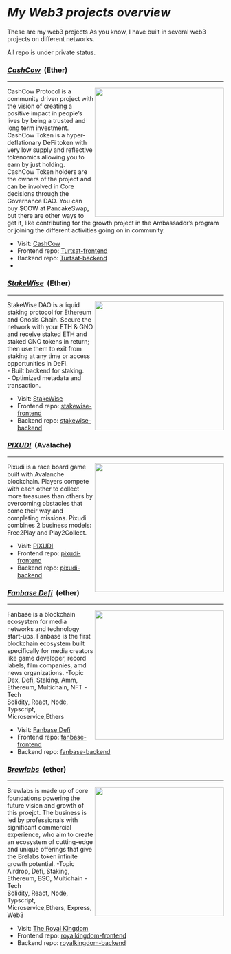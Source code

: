 # <i>My Web3 projects overview</i>

These are my web3 projects
As you know, I have built in several web3 projects on different networks.
<div>All repo is under private status.</div>


<h3><u><strong><i>CashCow</i></strong></u> &nbsp;(Ether)</h3>
<hr />


<img align="right" width="300px" src="https://github.com/Coin-Degeni/EVM-projects/assets/132503531/831b2e8a-fb4f-4c79-af7e-b055ae806aec">
<div>CashCow Protocol is a community driven project with the vision of creating a positive impact in people’s lives by being a trusted and long term investment.
CashCow Token is a hyper-deflationary DeFi token with very low supply and reflective tokenomics allowing you to earn by just holding.
CashCow Token holders are the owners of the project and can be involved in Core decisions through the Governance DAO.
You can buy $COW at PancakeSwap, but there are other ways to get it, like contributing for the growth project in the Ambassador’s program or joining the different activities going on in community.</div>

- Visit: <a href="https://cashcowprotocol.com/">CashCow</a>
- Frontend repo: <a href="https://github.com/Coin-Degeni/cashcow-frontend">Turtsat-frontend</a>
- Backend repo: <a href="https://github.com/Coin-Degeni/cashcow-backend">Turtsat-backend</a>
-

<h3><u><strong><i>StakeWise</i></strong></u> &nbsp;(Ether)</h3>
<hr />

<img align="right" width="300px" src="https://github.com/Coin-Degeni/overview/assets/132503531/8ee14bf0-b538-4092-81af-2f62a7b83a54">
<div>StakeWise DAO is a liquid staking protocol for Ethereum and Gnosis Chain. Secure the network with your ETH & GNO and receive staked ETH and staked GNO tokens in return; then use them to exit from staking at any time or access opportunities in DeFi.</div>
<div>- Built backend for staking.</div>
<div>- Optimized metadata and transaction.</div>

- Visit: <a href="https://app.stakewise.io">StakeWise</a>
- Frontend repo: <a href="https://github.com/cryptodegen84/taprootwizards-frontend">stakewise-frontend</a>
- Backend repo: <a href="https://github.com/cryptodegen84/taprootwizards-backend">stakewise-backend</a>


<h3><u><strong><i>PIXUDI</i></strong></u> &nbsp;(Avalache)</h3>
<hr/>

<img align="right" width="300px" src="https://github.com/Coin-Degeni/overview/assets/132503531/5a99ad5a-2d4a-4a55-8f6d-77bfc64a6e13">

<div>Pixudi is a race board game built with Avalanche blockchain. Players compete with each other to collect more treasures than others by overcoming obstacles that come their way and completing missions. Pixudi combines 2 business models: Free2Play and Play2Collect.</div>

- Visit: <a href="https://game.pixudi.com/">PIXUDI</a>
- Frontend repo: <a href="https://github.com/Coin-Degeni/pixudi-frontend">pixudi-frontend</a>
- Backend repo: <a href="https://github.com/Coin-Degeni/pixudi-backend">pixudi-backend</a>

<h3><u><strong><i>Fanbase Defi</i></strong></u> &nbsp;(ether)</h3>
<hr />

<img align="right" width="300px" src="https://github.com/Coin-Degeni/EVM-projects/assets/132503531/3c2d8580-617a-400b-8e4c-ec03646bf4aa">

Fanbase is a blockchain ecosystem for media networks and technology start-ups. Fanbase is the first blockchain ecosystem built specifically for 
media creators like game developer, record labels, film companies, amd news organizations.
-Topic
<br>Dex, Defi, Staking, Amm, Ethereum, Multichain, NFT
-Tech
<br>Solidity, React, Node, Typscript, Microservice,Ethers

- Visit: <a href="https://theroyalkingdom.xyz/">Fanbase Defi</a>
- Frontend repo: <a href="https://github.com/Coin-Degeni/fanbase-frontend">fanbase-frontend</a>
- Backend repo: <a href="https://github.com/Coin-Degeni/fanbase-backend">fanbase-backend</a>

<h3><u><strong><i>Brewlabs</i></strong></u> &nbsp;(ether)</h3>
<hr />


<img align="right" width="300px" src="https://github.com/Coin-Degeni/EVM-projects/assets/132503531/4367f7ae-031e-4f6a-af26-5e70ceb4d88a">

Brewlabs is made up of core foundations powering the future vision and growth of this proejct. The business is led by professionals with significant commercial experience, who aim to create an ecosystem of cutting-edge and unique offerings that give the Brelabs token infinite growth potential.
-Topic
<br>Airdrop, Defi, Staking, Ethereum, BSC, Multichain
-Tech
<br>Solidity, React, Node, Typscript, Microservice,Ethers, Express, Web3

- Visit: <a href="https://theroyalkingdom.xyz/">The Royal Kingdom</a>
- Frontend repo: <a href="https://github.com/Coin-Degeni/kongfu-frontend">royalkingdom-frontend</a>
- Backend repo: <a href="https://github.com/Coin-Degeni/kongfu-backend">royalkingdom-backend</a>
